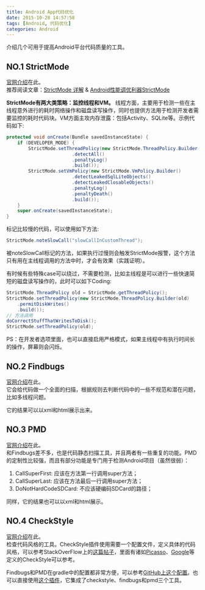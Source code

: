 ```yaml
---
title: Android App代码优化
date: 2015-10-28 14:57:58
tags: [Android, 代码优化]
categories: Android
---
```


介绍几个可用于提高Android平台代码质量的工具。

## NO.1 StrictMode
[官网介绍](http://developer.android.com/intl/zh-cn/reference/android/os/StrictMode.html)在此。  
推荐阅读文章：[StrictMode 详解](http://android-performance.com/android/2014/04/24/android-strict-mode.html) & [Android性能调优利器StrictMode](http://droidyue.com/blog/2015/09/26/android-tuning-tool-strictmode/)

__StrictMode有两大类策略：监控线程和VM。__ 线程方面，主要用于检测一些在主线程意外进行的耗时网络操作和磁盘读写操作，同时也提供方法用于检测开发者需要监控的耗时代码块。VM方面主攻内存泄露：包括Activity、SQLite等。<!--more-->示例代码如下:

```java
protected void onCreate(Bundle savedInstanceState) {
	if (DEVELOPER_MODE) {
		StrictMode.setThreadPolicy(new StrictMode.ThreadPolicy.Builder()
                        .detectAll()
                        .penaltyLog()
                        .build());
		StrictMode.setVmPolicy(new StrictMode.VmPolicy.Builder()
                        .detectLeakedSqlLiteObjects()
                        .detectLeakedClosableObjects()
                        .penaltyLog()
                        .penaltyDeath()
                        .build());
	}
	super.onCreate(savedInstanceState);
}
```
标记比较慢的代码，可以使用如下方法:

```java
StrictMode.noteSlowCall("slowCallInCustomThread");
```
被noteSlowCall标记的方法，如果执行过慢则会触发StrictMode报警，这个方法只有用在主线程调用的方法中时，才会有效果（实践证明）。

有时候有些特殊case可以绕过，不需要检测，比如主线程是可以进行一些快速简短的磁盘读写操作的，此时可以如下Coding:

```java
StrictMode.ThreadPolicy old = StrictMode.getThreadPolicy();
StrictMode.setThreadPolicy(new StrictMode.ThreadPolicy.Builder(old)
    .permitDiskWrites()
    .build());
// 方法调用
doCorrectStuffThatWritesToDisk();
StrictMode.setThreadPolicy(old);
```

PS：在开发者选项里面，也可以直接启用严格模式，如果主线程中有执行时间长的操作，屏幕则会闪烁。

## NO.2 Findbugs
[官网介绍](http://findbugs.sourceforge.net/users.html)在此。  
它会给代码做一个全面的扫描，根据规则去判断代码中的一些不规范和潜在问题，比如多线程问题。

它的结果可以以xml和html展示出来。

## NO.3 PMD
[官网介绍](http://pmd.sourceforge.net/pmd-5.1.1/)在此。  
和Findbugs差不多，也是代码静态扫描工具，并且两者有一些重复的功能。PMD的定制性比较强，而且有部分功能是专门用于检测Android项目（虽然很弱）：

1. CallSuperFirst: 应该在方法第一行调用super方法；
2. CallSuperLast: 应该在方法最后一行调用super方法；
3. DoNotHardCodeSDCard: 不应该硬编码SDCard的路径；

同样，它的结果也可以以xml和html展示。

## NO.4 CheckStyle
[官网介绍](http://checkstyle.sourceforge.net/)在此。  
检查代码风格的工具。CheckStyle插件使用需要一个配置文件，定义具体的代码风格，可以参考StackOverFlow上的[这篇帖子](http://stackoverflow.com/questions/9339804/where-can-i-find-checkstyle-config-for-android-coding-style)，里面有诸如[Picasso](https://github.com/square/picasso/blob/master/checkstyle.xml)、[Google](http://checkstyle.sourceforge.net/google_style.html)等定义的CheckStyle可以参考。

Findbugs和PMD在gradle中的配置都非常方便，可以参考[GitHub上这个配置](https://gist.github.com/rciovati/8461832)。也可以直接使用[这个插件](https://github.com/noveogroup/android-check)，它集成了checkstyle、findbugs和pmd三个工具。